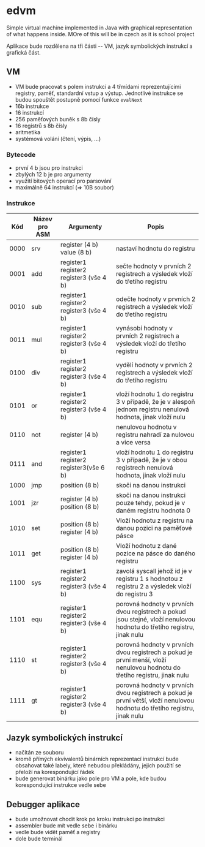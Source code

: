 # edvm

Simple virtual machine implemented in Java with graphical representation of what happens inside. MOre of this will be in czech as it is school project 

Aplikace bude rozdělena na tři části -- VM, jazyk symbolických instrukcí a grafická část.

## VM 

- VM bude pracovat s polem instrukcí a 4 třmídami reprezentujícími registry, paměť, standardní vstup a výstup. Jednotlivé instrukce se budou spouštět postupně pomocí funkce `evalNext`
- 16b instrukce 
- 16 instrukcí 
- 256 paměťových buněk s 8b čísly
- 16 registrů s 8b čísly
- aritmetika
- systémová volání (čtení, výpis, ...)

### Bytecode 

- první 4 b jsou pro instrukci
- zbylých 12 b je pro argumenty
- využití bitových operací pro parsování
- maximálně 64 instrukcí (=> 10B soubor)

### Instrukce 

| Kód  | Název pro ASM | Argumenty                               | Popis                                                                                                                     |
|------|---------------|-----------------------------------------|---------------------------------------------------------------------------------------------------------------------------|
| 0000 | srv           | register (4 b) value (8 b)              | nastaví hodnotu do registru                                                                                               | 
| 0001 | add           | register1 register2 register3 (vše 4 b) | sečte hodnoty v prvních 2 registrech a výsledek vloží do třetího registru                                                 |
| 0010 | sub           | register1 register2 register3 (vše 4 b) | odečte hodnoty v prvních 2 registrech a výsledek vloží do třetího registru                                                |
| 0011 | mul           | register1 register2 register3 (vše 4 b) | vynásobí hodnoty v prvních 2 registrech a výsledek vloží do třetího registru                                              |
| 0100 | div           | register1 register2 register3 (vše 4 b) | vydělí hodnoty v prvních 2 registrech a výsledek vloží do třetího registru                                                |
| 0101 | or            | register1 register2 register3 (vše 4 b) | vloží hodnotu 1 do registru 3 v případě, že je v alespoň jednom registru nenulová hodnota, jinak vloží nulu               |
| 0110 | not           | register (4 b)                          | nenulovou hodnotu v registru nahradí za nulovou a vice versa                                                              |
| 0111 | and           | register1 register2 register3(vše 6 b)  | vloží hodnotu 1 do registru 3 v případě, že je v obou registrech nenulová hodnota, jinak vloží nulu                       |
| 1000 | jmp           | position (8 b)                          | skočí na danou instrukci                                                                                                  |
| 1001 | jzr           | register (4 b) position (8 b)           | skočí na danou instrukci pouze tehdy, pokud je v daném registru hodnota 0                                                 |
| 1010 | set           | position (8 b) register (4 b)           | Vloží hodnotu z registru na danou pozici na paměťové pásce                                                                |
| 1011 | get           | position (8 b) register (4 b)           | Vloží hodnotu z dané pozice na pásce do daného registru                                                                   |
| 1100 | sys           | register1 register2 register3 (vše 4 b) | zavolá syscall jehož id je v registru 1 s hodnotou z registru 2 a výsledek vloží do registru 3                            |
| 1101 | equ           | register1 register2 register3 (vše 4 b) | porovná hodnoty v prvních dvou registrech a pokud jsou stejné, vloží nenulovou hodnotu do třetího registru, jinak nulu    |
| 1110 | st            | register1 register2 register3 (vše 4 b) | porovná hodnoty v prvních dvou registrech a pokud je první menší, vloží nenulovou hodnotu do třetího registru, jinak nulu |
| 1111 | gt            | register1 register2 register3 (vše 4 b) | porovná hodnoty v prvních dvou registrech a pokud je první větší, vloží nenulovou hodnotu do třetího registru, jinak nulu |


## Jazyk symbolických instrukcí 

- načítán ze souboru
- kromě přímých ekvivalentů binárních reprezentací instrukcí bude obsahovat také labely, které nebudou překládány, jejich použití se přeloží na korespondující řádek
- bude generovat binárku jako pole pro VM a pole, kde budou korespondující instrukce vedle sebe 

## Debugger aplikace

- bude umožnovat chodit krok po kroku instrukci po instrukci 
- assembler bude mít vedle sebe i binárku
- vedle bude vidět paměť a registry 
- dole bude terminál
